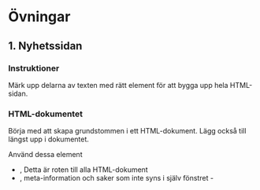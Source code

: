 # Övningar

## 1. Nyhetssidan

### Instruktioner
Märk upp delarna av texten med rätt element för att bygga upp hela HTML-sidan.

### HTML-dokumentet
Börja med att skapa grundstommen i ett HTML-dokument. Lägg också till <!DOCTYPE html> längst upp i dokumentet.

Använd dessa element

- <html>, Detta är roten till alla HTML-dokument
- <head>, meta-information och saker som inte syns i själv fönstret
   - <title>, Texten som syns på tabben i webbläsaren, ska vara i <head>
   - <meta charset="UTF-8">, anger teckenkodning på dokumentet, ska vara i <head>
- <body>, allt innehåll på sidan, ex <article>, <h1> och <p>

### Introduktion - Uppmärkning
Använd elementen

- <h1>, Huvudrubrik
- <h2>, Rubrik
- <p>, Paragraf


Lorem ipsum dolor sit amet, consectetur adipisicing elit. 
Et recusandae eius aut minus amet fuga exercitationem delectus sint eos aliquid.

Lorem ipsum dolor sit amet consectetur adipisicing elit. 
Nobis consectetur corrupti est voluptatem dolore id laudantium debitis magni 
necessitatibus ad enim exercitationem nihil provident velit similique, 
architecto placeat illum consequuntur? Aliquam voluptatem quod expedita 
minima ipsa assumenda necessitatibus delectus asperiores!

Skriven av Yngve Magnusdottir

### Uppdelning av innehåll - Nestning
Efter du är klar med introduktionen, fortsätt med att lägga till en ny artikel och märk upp den tillsammans med tidigare innehåll. Lägg även till en <header> innehållande The Garlic News som en rubrik, samt en <footer>innehållande

info@garlicnews.com
+850 555-1337
Använd elementen

<header>, representerar introducerande innehåll
<section>, en samling av liknande innehåll
<article>, ett innehållselement som är återanvändbart, tänk en nyhetsartikel, produkt, ett blogginlägg, etc.
<footer>, brukar innehålla saker som kontaktuppgifter och dylikt
Ny måne hittad

"Den smakade som kyckling", säger forskare

Skriven av Olga Svensson

Lorem ipsum dolor sit amet consectetur adipisicing elit. 
Nobis consectetur corrupti est voluptatem dolore id laudantium debitis magni 
necessitatibus ad enim exercitationem nihil provident velit similique, 
architecto placeat illum consequuntur? Aliquam voluptatem quod expedita 
minima ipsa assumenda necessitatibus delectus asperiores!

Lorem ipsum dolor sit amet, consectetur adipisicing elit. 
Et recusandae eius aut minus amet fuga exercitationem delectus sint eos aliquid.

## 2. Split the nota
Återskapa följande layout. Färgen som används till knappen och bakgrunden är `#44338` och för labels är det `#5c29db`

![split the Nota](https://user-images.githubusercontent.com/54267140/108719099-75757500-751f-11eb-8c3b-f80a1dca7956.png)
